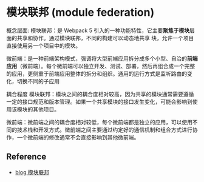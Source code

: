 # 模块联邦 (module federation)

概念层面:
  模块联邦：是 Webpack 5 引入的一种功能特性，它主要**聚焦于模块**层面的共享和协作。通过模块联邦，不同的构建可以动态地共享 块，允许一个项目直接使用另一个项目中的模块。

  微前端：是一种前端架构模式，强调将大型前端应用拆分成多个小型、自治的**前端应用**（微前端）。每个微前端可以独立开发、测试、部署，然后再组合成一个完整的应用，更侧重于前端应用整体的拆分和组织。通用的运行方式是监听路由的变化，切换不同的子应用

耦合程度
  模块联邦：模块之间的耦合度相对较高，因为共享的模块通常需要遵循一定的接口规范和版本管理。如果一个共享模块的接口发生变化，可能会影响到使用该模块的其他项目。

  微前端：微前端之间的耦合度相对较低，每个微前端都是独立的应用，可以使用不同的技术栈和开发方式。微前端之间主要通过约定好的通信机制和组合方式进行协作，一个微前端的修改通常不会直接影响到其他微前端。


## Reference
- [blog 模块联邦](https://jonny-wei.github.io/blog/devops/webpack/module-federation.html)

